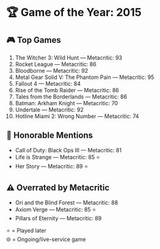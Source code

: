 # 🏆 Game of the Year: 2015

## 🎮 Top Games

1. The Witcher 3: Wild Hunt — Metacritic: 93  
2. Rocket League — Metacritic: 86  
3. Bloodborne — Metacritic: 92  
4. Metal Gear Solid V: The Phantom Pain — Metacritic: 95  
5. Fallout 4 — Metacritic: 84  
6. Rise of the Tomb Raider — Metacritic: 86  
7. Tales from the Borderlands — Metacritic: 86  
8. Batman: Arkham Knight — Metacritic: 70  
9. Undertale — Metacritic: 92  
10. Hotline Miami 2: Wrong Number — Metacritic: 74  

## 🏅 Honorable Mentions

- Call of Duty: Black Ops III — Metacritic: 81  
- Life is Strange — Metacritic: 85 ⭐  
- Her Story — Metacritic: 89 ⭐  

## ⚠️ Overrated by Metacritic

- Ori and the Blind Forest — Metacritic: 88  
- Axiom Verge — Metacritic: 85 ⭐  
- Pillars of Eternity — Metacritic: 89  

⭐ = Played later  
🌐 = Ongoing/live-service game